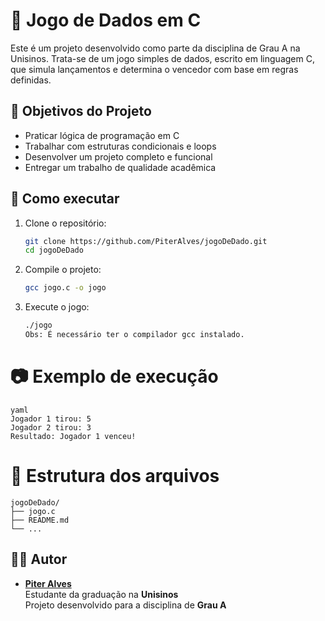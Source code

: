 # 🎲 Jogo de Dados em C

Este é um projeto desenvolvido como parte da disciplina de Grau A na Unisinos. Trata-se de um jogo simples de dados, escrito em linguagem C, que simula lançamentos e determina o vencedor com base em regras definidas.

## 📌 Objetivos do Projeto

- Praticar lógica de programação em C
- Trabalhar com estruturas condicionais e loops
- Desenvolver um projeto completo e funcional
- Entregar um trabalho de qualidade acadêmica

## 🚀 Como executar

1. Clone o repositório:

   ```bash
   git clone https://github.com/PiterAlves/jogoDeDado.git
   cd jogoDeDado

2. Compile o projeto:

	```bash
	gcc jogo.c -o jogo

3. Execute o jogo:

	```bash
	./jogo
	Obs: É necessário ter o compilador gcc instalado.

# 📷 Exemplo de execução

	yaml
	Jogador 1 tirou: 5
	Jogador 2 tirou: 3
	Resultado: Jogador 1 venceu!
	
# 📁 Estrutura dos arquivos

	jogoDeDado/
	├── jogo.c
	├── README.md
	└── ...
	
## 👨‍💻 Autor

- **[Piter Alves](https://github.com/PiterAlves)**  
  Estudante da graduação na **Unisinos**  
  Projeto desenvolvido para a disciplina de **Grau A**